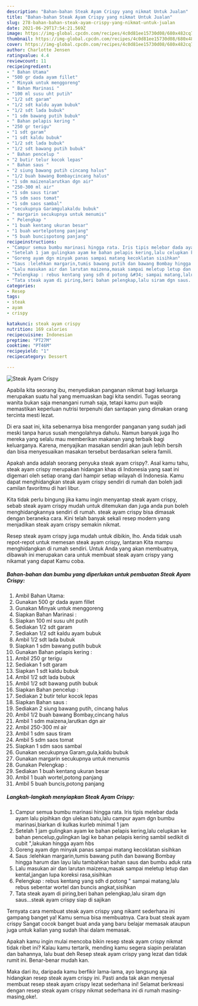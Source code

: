 ```yaml
---
description: "Bahan-bahan Steak Ayam Crispy yang nikmat Untuk Jualan"
title: "Bahan-bahan Steak Ayam Crispy yang nikmat Untuk Jualan"
slug: 278-bahan-bahan-steak-ayam-crispy-yang-nikmat-untuk-jualan
date: 2021-06-29T17:54:21.569Z
image: https://img-global.cpcdn.com/recipes/4c0d81ee15730d08/680x482cq70/steak-ayam-crispy-foto-resep-utama.jpg
thumbnail: https://img-global.cpcdn.com/recipes/4c0d81ee15730d08/680x482cq70/steak-ayam-crispy-foto-resep-utama.jpg
cover: https://img-global.cpcdn.com/recipes/4c0d81ee15730d08/680x482cq70/steak-ayam-crispy-foto-resep-utama.jpg
author: Charlotte Jensen
ratingvalue: 4.4
reviewcount: 11
recipeingredient:
- " Bahan Utama"
- "500 gr dada ayam fillet"
- " Minyak untuk menggoreng"
- " Bahan Marinasi "
- "100 ml susu uht putih"
- "1/2 sdt garam"
- "1/2 sdt kaldu ayam bubuk"
- "1/2 sdt lada bubuk"
- "1 sdm bawang putih bubuk"
- " Bahan pelapis kering "
- "250 gr terigu"
- "1 sdt garam"
- "1 sdt kaldu bubuk"
- "1/2 sdt lada bubuk"
- "1/2 sdt bawang putih bubuk"
- " Bahan pencelup "
- "2 butir telur kocok lepas"
- " Bahan saus "
- "2 siung bawang putih cincang halus"
- "1/2 buah bawang Bombaycincang halus"
- "1 sdm maizenalarutkan dgn air"
- "250-300 ml air"
- "1 sdm saus tiram"
- "5 sdm saos tomat"
- "1 sdm saos sambal"
- "secukupnya Garamgulakaldu bubuk"
- " margarin secukupnya untuk menumis"
- " Pelengkap "
- "1 buah kentang ukuran besar"
- "1 buah wortelpotong panjang"
- "5 buah buncispotong panjang"
recipeinstructions:
- "Campur semua bumbu marinasi hingga rata. Iris tipis melebar dada ayam lalu pipihkan dgn ulekan batu,lalu campur ayam dgn bumbu marinasi,biarkan di kulkas kurleb minimal 1 jam"
- "Setelah 1 jam gulingkan ayam ke bahan pelapis kering,lalu celupkan ke bahan pencelup,gulingkan lagi ke bahan pelapis kering sambil sedikit di cubit &#34;,lakukan hingga ayam hbs"
- "Goreng ayam dgn minyak panas sampai matang kecoklatan sisihkan"
- "Saus :lelehkan margarin,tumis bawang putih dan bawang Bombay hingga harum dan layu lalu tambahkan bahan saus dan bumbu aduk rata"
- "Lalu masukan air dan larutan maizena,masak sampai meletup letup dan kental,jangan lupa koreksi rasa,sisihkan"
- "Pelengkap : rebus kentang yang sdh d potong &#34; sampai matang,lalu rebus sebentar wortel dan buncis angkat,sisihkan"
- "Tata steak ayam di piring,beri bahan pelengkap,lalu siram dgn saus...steak ayam crispy siap di sajikan"
categories:
- Resep
tags:
- steak
- ayam
- crispy

katakunci: steak ayam crispy 
nutrition: 169 calories
recipecuisine: Indonesian
preptime: "PT27M"
cooktime: "PT46M"
recipeyield: "1"
recipecategory: Dessert

---
```



![Steak Ayam Crispy](https://img-global.cpcdn.com/recipes/4c0d81ee15730d08/680x482cq70/steak-ayam-crispy-foto-resep-utama.jpg)

Apabila kita seorang ibu, menyediakan panganan nikmat bagi keluarga merupakan suatu hal yang memuaskan bagi kita sendiri. Tugas seorang  wanita bukan saja menangani rumah saja, tetapi kamu pun wajib memastikan keperluan nutrisi terpenuhi dan santapan yang dimakan orang tercinta mesti lezat.

Di era  saat ini, kita sebenarnya bisa mengorder panganan yang sudah jadi meski tanpa harus susah mengolahnya dahulu. Namun banyak juga lho mereka yang selalu mau memberikan makanan yang terbaik bagi keluarganya. Karena, menyajikan masakan sendiri akan jauh lebih bersih dan bisa menyesuaikan masakan tersebut berdasarkan selera famili. 



Apakah anda adalah seorang penyuka steak ayam crispy?. Asal kamu tahu, steak ayam crispy merupakan hidangan khas di Indonesia yang saat ini digemari oleh setiap orang dari hampir setiap wilayah di Indonesia. Kamu dapat menghidangkan steak ayam crispy sendiri di rumah dan boleh jadi camilan favoritmu di hari libur.

Kita tidak perlu bingung jika kamu ingin menyantap steak ayam crispy, sebab steak ayam crispy mudah untuk ditemukan dan juga anda pun boleh menghidangkannya sendiri di rumah. steak ayam crispy bisa dimasak dengan beraneka cara. Kini telah banyak sekali resep modern yang menjadikan steak ayam crispy semakin nikmat.

Resep steak ayam crispy juga mudah untuk dibikin, lho. Anda tidak usah repot-repot untuk memesan steak ayam crispy, lantaran Kita mampu menghidangkan di rumah sendiri. Untuk Anda yang akan membuatnya, dibawah ini merupakan cara untuk membuat steak ayam crispy yang nikamat yang dapat Kamu coba.

<!--inarticleads1-->

##### Bahan-bahan dan bumbu yang diperlukan untuk pembuatan Steak Ayam Crispy:

1. Ambil  Bahan Utama:
1. Gunakan 500 gr dada ayam fillet
1. Gunakan  Minyak untuk menggoreng
1. Siapkan  Bahan Marinasi :
1. Siapkan 100 ml susu uht putih
1. Sediakan 1/2 sdt garam
1. Sediakan 1/2 sdt kaldu ayam bubuk
1. Ambil 1/2 sdt lada bubuk
1. Siapkan 1 sdm bawang putih bubuk
1. Gunakan  Bahan pelapis kering :
1. Ambil 250 gr terigu
1. Sediakan 1 sdt garam
1. Siapkan 1 sdt kaldu bubuk
1. Ambil 1/2 sdt lada bubuk
1. Ambil 1/2 sdt bawang putih bubuk
1. Siapkan  Bahan pencelup :
1. Sediakan 2 butir telur kocok lepas
1. Siapkan  Bahan saus :
1. Sediakan 2 siung bawang putih, cincang halus
1. Ambil 1/2 buah bawang Bombay,cincang halus
1. Ambil 1 sdm maizena,larutkan dgn air
1. Ambil 250-300 ml air
1. Ambil 1 sdm saus tiram
1. Ambil 5 sdm saos tomat
1. Siapkan 1 sdm saos sambal
1. Gunakan secukupnya Garam,gula,kaldu bubuk
1. Gunakan  margarin secukupnya untuk menumis
1. Gunakan  Pelengkap :
1. Sediakan 1 buah kentang ukuran besar
1. Ambil 1 buah wortel,potong panjang
1. Ambil 5 buah buncis,potong panjang




<!--inarticleads2-->

##### Langkah-langkah menyiapkan Steak Ayam Crispy:

1. Campur semua bumbu marinasi hingga rata. Iris tipis melebar dada ayam lalu pipihkan dgn ulekan batu,lalu campur ayam dgn bumbu marinasi,biarkan di kulkas kurleb minimal 1 jam
1. Setelah 1 jam gulingkan ayam ke bahan pelapis kering,lalu celupkan ke bahan pencelup,gulingkan lagi ke bahan pelapis kering sambil sedikit di cubit &#34;,lakukan hingga ayam hbs
1. Goreng ayam dgn minyak panas sampai matang kecoklatan sisihkan
1. Saus :lelehkan margarin,tumis bawang putih dan bawang Bombay hingga harum dan layu lalu tambahkan bahan saus dan bumbu aduk rata
1. Lalu masukan air dan larutan maizena,masak sampai meletup letup dan kental,jangan lupa koreksi rasa,sisihkan
1. Pelengkap : rebus kentang yang sdh d potong &#34; sampai matang,lalu rebus sebentar wortel dan buncis angkat,sisihkan
1. Tata steak ayam di piring,beri bahan pelengkap,lalu siram dgn saus...steak ayam crispy siap di sajikan




Ternyata cara membuat steak ayam crispy yang nikamt sederhana ini gampang banget ya! Kamu semua bisa membuatnya. Cara buat steak ayam crispy Sangat cocok banget buat anda yang baru belajar memasak ataupun juga untuk kalian yang sudah lihai dalam memasak.

Apakah kamu ingin mulai mencoba bikin resep steak ayam crispy nikmat tidak ribet ini? Kalau kamu tertarik, mending kamu segera siapin peralatan dan bahannya, lalu buat deh Resep steak ayam crispy yang lezat dan tidak rumit ini. Benar-benar mudah kan. 

Maka dari itu, daripada kamu berfikir lama-lama, ayo langsung aja hidangkan resep steak ayam crispy ini. Pasti anda tak akan menyesal membuat resep steak ayam crispy lezat sederhana ini! Selamat berkreasi dengan resep steak ayam crispy nikmat sederhana ini di rumah masing-masing,oke!.

